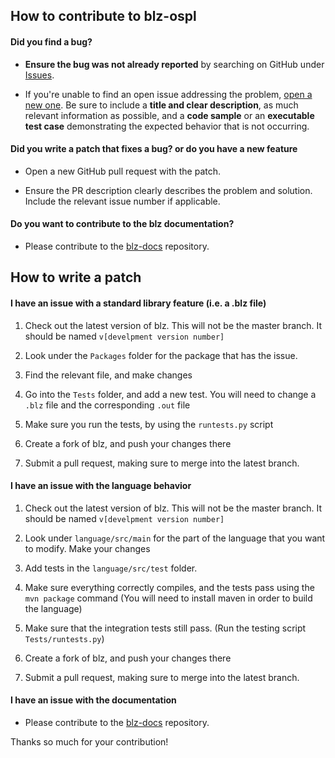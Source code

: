 ## How to contribute to blz-ospl

#### **Did you find a bug?**


* **Ensure the bug was not already reported** by searching on GitHub under [Issues](https://github.com/blazingkin/blz-ospl/issues).

* If you're unable to find an open issue addressing the problem, [open a new one](https://github.com/blazingkin/blz-ospl/issues/new). Be sure to include a **title and clear description**, as much relevant information as possible, and a **code sample** or an **executable test case** demonstrating the expected behavior that is not occurring.


#### **Did you write a patch that fixes a bug? or do you have a new feature**

* Open a new GitHub pull request with the patch.

* Ensure the PR description clearly describes the problem and solution. Include the relevant issue number if applicable.


#### **Do you want to contribute to the blz documentation?**

* Please contribute to the [blz-docs](https://github.com/blazingkin/blz-docs) repository.


## How to write a patch

#### I have an issue with a standard library feature (i.e. a .blz file)

1. Check out the latest version of blz. This will not be the master branch. It should be named `v[develpment version number]`

2. Look under the `Packages` folder for the package that has the issue.

3. Find the relevant file, and make changes

4. Go into the `Tests` folder, and add a new test. You will need to change a `.blz` file and the corresponding `.out` file

5. Make sure you run the tests, by using the `runtests.py` script

6. Create a fork of blz, and push your changes there

7. Submit a pull request, making sure to merge into the latest branch.

#### I have an issue with the language behavior

1. Check out the latest version of blz. This will not be the master branch. It should be named `v[develpment version number]`

2. Look under `language/src/main` for the part of the language that you want to modify. Make your changes

3. Add tests in the `language/src/test` folder.

4. Make sure everything correctly compiles, and the tests pass using the `mvn package` command (You will need to install maven in order to build the language)

5. Make sure that the integration tests still pass. (Run the testing script `Tests/runtests.py`)

6. Create a fork of blz, and push your changes there

7. Submit a pull request, making sure to merge into the latest branch.

#### I have an issue with the documentation

* Please contribute to the [blz-docs](https://github.com/blazingkin/blz-docs) repository.

Thanks so much for your contribution!